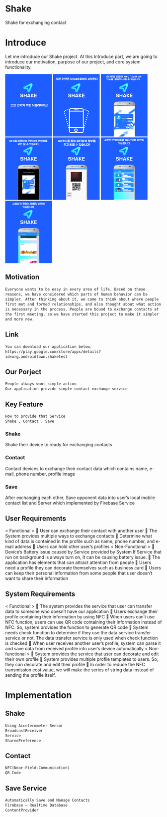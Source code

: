 # Shake
Shake for exchanging contact





Introduce
===============================================================
Let me introduce our Shake project. 
At this Introduce part, we are going to introduce our motivation, purpose of our project, and core system functionality.

<img src="/app/src/main/res/drawable/page_num1.png" width="150" height ="200"> <img src="/app/src/main/res/drawable/page_num2.png" width="150" height ="200"> 
<img src="/app/src/main/res/drawable/page_num3.png" width="150" height ="200"> 
<img src="/app/src/main/res/drawable/page_num4.png" width="150" height ="200"> 
<img src="/app/src/main/res/drawable/page_num5.png" width="150" height ="200"> 
<img src="/app/src/main/res/drawable/page_num6.png" width="150" height ="200"> 
<img src="/app/src/main/res/drawable/page_num7.png" width="150" height ="200">
## Motivation
```
Everyone wants to be easy in every area of life. Based on these reasons, we have considered which parts of human behavior can be simpler. After thinking about it, we came to think about where people first met and formed relationships, and also thought about what action is necessary in the process. People are bound to exchange contacts at the first meeting, so we have started this project to make it simpler and more new.
```
## Link 
```
You can download our application below.
https://play.google.com/store/apps/details?id=org.androidtown.shaketest
```
## Our Porject
```
People always want simple action
Our application provide simple contact exchange service
```
## Key Feature
```
How to provide that Service
Shake , Contact , Save
```
### Shake 
Shake their device to ready for exchanging contacts
### Contact
Contact devices to exchange their contact data which contains name, e-mail, phone number, profile image
### Save
After exchanging each other, Save opponent data into user’s local mobile contact list and Server which implemented by Firebase Service

## User Requirements
< Functional >
	User can exchange their contact with another user
	The System provides multiple ways to exchange contacts
	Determine what kind of data is contained in the profile such as name, phone number, and e-mail address
	Users can hold other user’s profiles
< Non-Functional >
	Device’s Battery issue caused by Service provided by System
If Service that run on background is always turn on, It can be causing battery issue.
	The application has elements that can attract attention from people
	Users need a profile they can decorate themselves such as business card
	Users can keep their personal information from some people that user doesn’t want to share their information

## System Requirements
< Functional >
	The system provides the service that user can transfer data to someone who doesn’t have our application
	Users exchange their profile containing their information by using NFC
	When users can’t use NFC function, users can use QR code containing their information instead of NFC. So, system provides the function to generate QR code
	System needs check function to determine if they use the data service transfer service or not. The data transfer service is only used when check function is checked
	When user receives another user’s profile, system can parse it and save data from received profile into user’s device automatically
< Non-functional >
	System provides the service that user can decorate and edit their own profile
	System provides multiple profile templates to users. So, they can decorate and edit their profile
	In order to reduce the NFC transmission cost value, we will make the series of string data instead of sending the profile itself.



Implementation
===============================================================
## Shake
```
Using Accelerometer Sensor
BroadcastReceiver 
Service
SharedPreference
```
## Contact	

```
NFC(Near-Field-Communication)
QR Code
```
## Save Service
``` 
Automatically Save and Manage Contacts
Firebase – Realtime Database
ContentProvider
```
